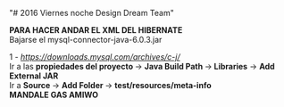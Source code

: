 "# 2016 Viernes noche Design Dream Team" 

<strong>PARA HACER ANDAR EL XML DEL HIBERNATE</strong><br>
Bajarse el mysql-connector-java-6.0.3.jar

1 - <em>https://downloads.mysql.com/archives/c-j/</em><br>
Ir a las <strong>propiedades del proyecto </strong> -> <strong>Java Build Path </strong> -><strong> Libraries</strong> -> <strong>Add External JAR</strong><br>
Ir a  <strong>Source </strong> ->  <strong>Add Folder </strong> ->  <strong>test/resources/meta-info  </strong><br>
<strong>MANDALE GAS AMIWO</strong>
